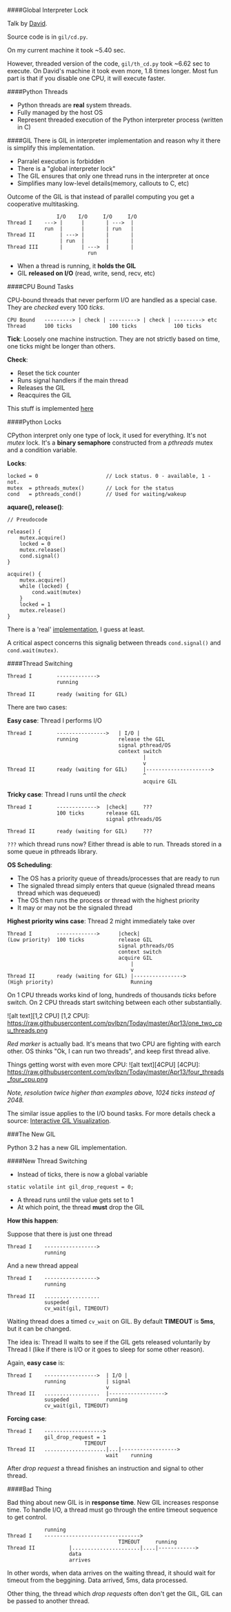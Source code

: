 ####Global Interpreter Lock

Talk by [David](http://www.youtube.com/watch?v=zEaosS1U5qY).

Source code is in `gil/cd.py`.

On my current machine it took ~5.40 sec.

However, threaded version of the code, `gil/th_cd.py` took ~6.62 sec to execute. On David's machine it took even more, 1.8 times longer. Most fun part is that if you disable one CPU, it will execute faster.


####Python Threads
- Python threads are **real** system threads.
- Fully managed by the host OS
- Represent threaded execution of the Python interpreter process (written in C)


####GIL
There is GIL in interpreter implementation and reason why it there is simplify this implementation.

- Parralel execution is forbidden
- There is a "global interpreter lock"
- The GIL ensures that only one thread runs in the interpreter at once
- Simplifies many low-level details(memory, callouts to C, etc)

Outcome of the GIL is that instead of parallel computing you get a cooperative multitasking.

```
				I/O	   I/O	   I/O     I/O
Thread I	---> |		|		| --->	|
			run  |		|		| run	|
Thread II		 | --->	|		|		|
				 | run	|		|		|
Thread III		 |		| --->	|		|
						  run
```

- When a thread is running, it **holds the GIL**
- GIL **released on I/O** (read, write, send, recv, etc)


####CPU Bound Tasks

CPU-bound threads that never perform I/O are handled as a special case. They are *checked* every 100 *ticks*.

```
CPU Bound	---------> | check | ---------> | check | ---------> etc
Thread		100 ticks			 100 ticks		      100 ticks
```

**Tick**:
Loosely one machine instruction. They are not strictly based on time, one ticks might be longer than others.

**Check**:

- Reset the tick counter
- Runs signal handlers if the main thread
- Releases the GIL
- Reacquires the GIL

This stuff is implemented [here](https://github.com/python/cpython/blob/master/Python/ceval.c)


####Python Locks

CPython interpret only one type of lock, it used for everything. It's not *mutex* lock. It's a **binary semaphore** constructed from a *pthreads* mutex and a condition variable.

**Locks**:
```
locked = 0						// Lock status. 0 - available, 1 - not.
mutex  = pthreads_mutex()		// Lock for the status
cond   = pthreads_cond()		// Used for waiting/wakeup
```

**aquare(), release()**:

```
// Preudocode

release() {
	mutex.acquire()
	locked = 0
	mutex.release()
	cond.signal()
}

acquire() {
	mutex.acquire()
	while (locked) {
		cond.wait(mutex)
	}
	locked = 1
	mutex.release()
}
```

There is a 'real' [implementation](https://github.com/python/cpython/blob/master/Python/ceval.c#L330-370), I guess at least. 

A critical aspect concerns this signalig between threads `cond.signal()` and `cond.wait(mutex)`.


####Thread Switching

```
Thread I		------------->
				running

Thread II		ready (waiting for GIL)
```

There are two cases:

**Easy case**: Thread I performs I/O

```
Thread I		----------------> 	| I/O |
				running		 		release the GIL
									signal pthread/OS
									context switch
											|
											v
Thread II		ready (waiting for GIL)		|--------------------->
											^
											acquire GIL
```

**Tricky case**: Thread I runs until the *check*

```
Thread I		-------------> 	|check| 	???
				100 ticks		release GIL
								signal pthreads/OS

Thread II		ready (waiting for GIL)		???
```

`???` which thread runs now? Either thread is able to run. Threads stored in a some queue in pthreads library.

**OS Scheduling**:

- The OS has a priority queue of threads/processes that are ready to run
- The signaled thread simply enters that queue (signaled thread means thread which was dequeued)
- The OS then runs the process or thread with the highest priority
- It may or may not be the signaled thread

**Highest priority wins case**: Thread 2 might immediately take over

```
Thread I		-------------> 		|check|
(Low priority)	100 ticks			release GIL
									signal pthreads/OS
									context switch
									acquire GIL
										|
										v
Thread II		ready (waiting for GIL)	|---------------->
(High priority)							Running
```

On 1 CPU threads works kind of long, hundreds of thousands *ticks* before switch. On 2 CPU threads start switching between each other substantially.

![alt text][1,2 CPU]
[1,2 CPU]: https://raw.githubusercontent.com/pvlbzn/Today/master/Apr13/one_two_cpu_threads.png

*Red marker* is actually bad. It's means that two CPU are fighting with earch other. OS thinks "Ok, I can run two threads", and keep first thread alive.

Things getting worst with even more CPU:
![alt text][4CPU]
[4CPU]: https://raw.githubusercontent.com/pvlbzn/Today/master/Apr13/four_threads_four_cpu.png

*Note, resolution twice higher than examples above, 1024 ticks instead of 2048.*

The similar issue applies to the I/O bound tasks. For more details check a source: [Interactive GIL Visualization](http://dabeaz.com/GIL/gilvis/index.html).


###The New GIL

Python 3.2 has a new GIL implementation.

####New Thread Switching

- Instead of ticks, there is now a global variable

```
static volatile int gil_drop_request = 0;
```

- A thread runs until the value gets set to 1
- At which point, the thread **must** drop the GIL

**How this happen**:

Suppose that there is just one thread

```
Thread I	----------------->
			running
```

And a new thread appeal

```
Thread I	----------------->
			running

Thread II	..................
			suspeded
			cv_wait(gil, TIMEOUT)
```

Waiting thread does a timed `cv_wait` on GIL. By default **TIMEOUT** is **5ms**, but it can be changed.

The idea is: Thread II waits to see if the GIL gets released voluntarily by Thread I (like if there is I/O or it goes to sleep for some other reason). 

Again, **easy case** is:

```
Thread I	-----------------> 	| I/O |
			running				| signal
								v
Thread II	..................	|------------------>
			suspeded			running
			cv_wait(gil, TIMEOUT)
```

**Forcing case**:

```
Thread I	------------------->
			gil_drop_request = 1
						 TIMEOUT
Thread II	....................|...|------------------>
								wait	running
```

After *drop request* a thread finishes an instruction and signal to other thread.


####Bad Thing

Bad thing about new GIL is in **response time**. New GIL increases response time. To handle I/O, a thread must go through the entire timeout sequence to get control.

```
			running
Thread I	------------------------------->
									TIMEOUT		running
Thread II			|......................|....|------------>
					data
					arrives
```

In other words, when data arrives on the waiting thread, it should wait for timeout from the beggining. Data arrived, 5ms, data processed.

Other thing, the thread which *drop requests* often don't get the GIL, GIL can be passed to another thread.










